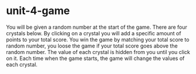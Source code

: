 # unit-4-game
You will be given a random number at the start of the game.
There are four crystals below.
By clicking on a crystal you will add a specific amount of
points to your total score.
You win the game by matching your total score to random
number, you loose the game if your total score goes above
the random number.
The value of each crystal is hidden from you until you
click on it.
Each time when the game starts, the game will change the
values of each crystal.
